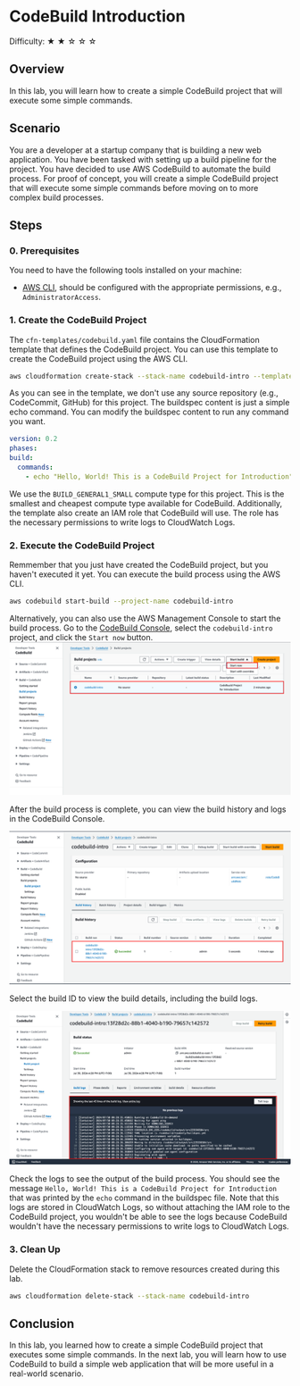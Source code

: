 # CodeBuild Introduction

Difficulty: ★ ★ ☆ ☆ ☆

## Overview

In this lab, you will learn how to create a simple CodeBuild project that will execute some simple commands.

## Scenario

You are a developer at a startup company that is building a new web application. You have been tasked with setting up a build pipeline for the project. You have decided to use AWS CodeBuild to automate the build process. For proof of concept, you will create a simple CodeBuild project that will execute some simple commands before moving on to more complex build processes.

## Steps

### 0. Prerequisites

You need to have the following tools installed on your machine:

- [AWS CLI](https://docs.aws.amazon.com/cli/latest/userguide/getting-started-install.html), should be configured with the appropriate permissions, e.g., `AdministratorAccess`.

### 1. Create the CodeBuild Project

The `cfn-templates/codebuild.yaml` file contains the CloudFormation template that defines the CodeBuild project. You can use this template to create the CodeBuild project using the AWS CLI.

```bash
aws cloudformation create-stack --stack-name codebuild-intro --template-body file://cfn-templates/codebuild.yaml --capabilities CAPABILITY_NAMED_IAM
```

As you can see in the template, we don't use any source repository (e.g., CodeCommit, GitHub) for this project. The buildspec content is just a simple echo command. You can modify the buildspec content to run any command you want.
```yml
version: 0.2
phases:
build:
  commands:
    - echo "Hello, World! This is a CodeBuild Project for Introduction"
```
We use the `BUILD_GENERAL1_SMALL` compute type for this project. This is the smallest and cheapest compute type available for CodeBuild. Additionally, the template also create an IAM role that CodeBuild will use. The role has the necessary permissions to write logs to CloudWatch Logs.

### 2. Execute the CodeBuild Project
Remmember that you just have created the CodeBuild project, but you haven't executed it yet. You can execute the build process using the AWS CLI.
```bash
aws codebuild start-build --project-name codebuild-intro
```

Alternatively, you can also use the AWS Management Console to start the build process. Go to the [CodeBuild Console](https://console.aws.amazon.com/codesuite/codebuild/projects), select the `codebuild-intro` project, and click the `Start now` button.
![CodeBuild console](./assets/codebuild-console.png)

After the build process is complete, you can view the build history and logs in the CodeBuild Console.

![CodeBuild build history](./assets/codebuild-history.png)

Select the build ID to view the build details, including the build logs.

![CodeBuild build logs](./assets/codebuild-logs.png)

Check the logs to see the output of the build process. You should see the message `Hello, World! This is a CodeBuild Project for Introduction` that was printed by the `echo` command in the buildspec file. Note that
this logs are stored in CloudWatch Logs, so without attaching the IAM role to the CodeBuild project, you wouldn't be able to see the logs because CodeBuild wouldn't have the necessary permissions to write logs to CloudWatch Logs.

### 3. Clean Up
Delete the CloudFormation stack to remove resources created during this lab.
```bash
aws cloudformation delete-stack --stack-name codebuild-intro
```

## Conclusion
In this lab, you learned how to create a simple CodeBuild project that executes some simple commands. 
In the next lab, you will learn how to use CodeBuild to build a simple web application that will be more useful in a real-world scenario.

